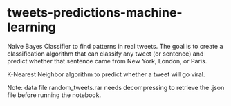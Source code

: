 # tweets-predictions-machine-learning


Naive Bayes Classifier to find patterns in real tweets.
The goal is to create a classification algorithm that can classify any tweet (or sentence) and predict whether that sentence came from New York, London, or Paris.


K-Nearest Neighbor algorithm to predict whether a tweet will go viral.


Note: data file random_tweets.rar needs decompressing to retrieve the .json file before running the notebook.